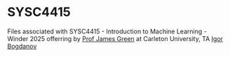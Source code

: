 # SYSC4415
Files associated with SYSC4415 - Introduction to Machine Learning - Winder 2025 offerring by [Prof James Green](http://www.sce.carleton.ca/faculty/green) at Carleton University, TA [Igor Bogdanov](mailto:igorbogdanov@cmail.carleton.ca) 
